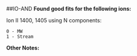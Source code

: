 ##IO-AND
**Found good fits for the following ions:**

Ion II 1400, 1405 using N components:
```
0 - MW
1 - Stream
```


**Other Notes:**

